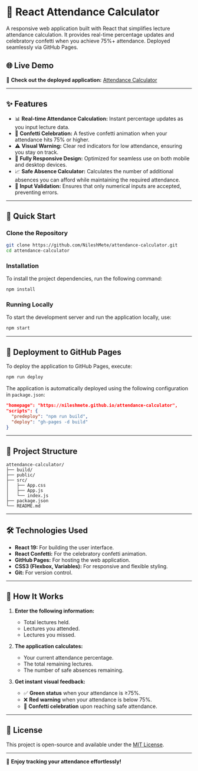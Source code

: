 # 🎯 React Attendance Calculator

A responsive web application built with React that simplifies lecture attendance calculation. It provides real-time percentage updates and celebratory confetti when you achieve 75%+ attendance. Deployed seamlessly via GitHub Pages.


## 🌐 Live Demo

🚀 **Check out the deployed application:** [Attendance Calculator](https://nileshmete.github.io/attendance-calculator/)

---

## ✨ Features

- 📊 **Real-time Attendance Calculation:** Instant percentage updates as you input lecture data.
- 🎉 **Confetti Celebration:** A festive confetti animation when your attendance hits 75% or higher.
- ⚠️ **Visual Warning:** Clear red indicators for low attendance, ensuring you stay on track.
- 📱 **Fully Responsive Design:** Optimized for seamless use on both mobile and desktop devices.
- 📈 **Safe Absence Calculator:** Calculates the number of additional absences you can afford while maintaining the required attendance.
- 🔢 **Input Validation:** Ensures that only numerical inputs are accepted, preventing errors.

---

## 🚀 Quick Start

### Clone the Repository

```bash
git clone https://github.com/NileshMete/attendance-calculator.git
cd attendance-calculator
```

### Installation

To install the project dependencies, run the following command:

```bash
npm install
```

### Running Locally

To start the development server and run the application locally, use:

```bash
npm start
```

---

## 🚀 Deployment to GitHub Pages

To deploy the application to GitHub Pages, execute:

```bash
npm run deploy
```

The application is automatically deployed using the following configuration in `package.json`:

```json
"homepage": "https://nileshmete.github.io/attendance-calculator",
"scripts": {
  "predeploy": "npm run build",
  "deploy": "gh-pages -d build"
}
```

---

## 📂 Project Structure

```
attendance-calculator/
├── build/
├── public/
├── src/
│   ├── App.css
│   ├── App.js
│   └── index.js
├── package.json
└── README.md
```

---

## 🛠 Technologies Used

- **React 19:** For building the user interface.
- **React Confetti:** For the celebratory confetti animation.
- **GitHub Pages:** For hosting the web application.
- **CSS3 (Flexbox, Variables):** For responsive and flexible styling.
- **Git:** For version control.

---

## 📌 How It Works

1. **Enter the following information:**
   - Total lectures held.
   - Lectures you attended.
   - Lectures you missed.

2. **The application calculates:**
   - Your current attendance percentage.
   - The total remaining lectures.
   - The number of safe absences remaining.

3. **Get instant visual feedback:**
   - ✅ **Green status** when your attendance is ≥75%.
   - ❌ **Red warning** when your attendance is below 75%.
   - 🎉 **Confetti celebration** upon reaching safe attendance.

---

## 📢 License

This project is open-source and available under the [MIT License](LICENSE).

---

🌟 **Enjoy tracking your attendance effortlessly!**

